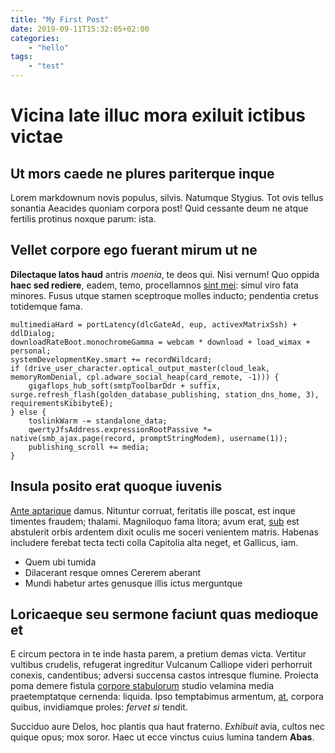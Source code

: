 ```yaml
---
title: "My First Post"
date: 2019-09-11T15:32:05+02:00
categories:
    - "hello"
tags:
    - "test"
---
```


Vicina late illuc mora exiluit ictibus victae
=============================================

Ut mors caede ne plures pariterque inque
----------------------------------------

Lorem markdownum novis populus, silvis. Natumque Stygius. Tot ovis tellus sonantia Aeacides quoniam corpora post! Quid cessante deum ne atque fertilis protinus noxque parum: ista.

Vellet corpore ego fuerant mirum ut ne
--------------------------------------

**Dilectaque latos haud** antris *moenia*, te deos qui. Nisi vernum! Quo oppida **haec sed rediere**, eadem, temo, procellamnos [sint mei](http://incepto-quicquid.net/quisaeva): simul viro fata minores. Fusus utque stamen sceptroque molles inducto; pendentia cretus totidemque fama.

    multimediaHard = portLatency(dlcGateAd, eup, activexMatrixSsh) + ddlDialog;
    downloadRateBoot.monochromeGamma = webcam * download + load_wimax + personal;
    systemDevelopmentKey.smart += recordWildcard;
    if (drive_user_character.optical_output_master(cloud_leak, memoryRomDenial, cpl.adware_social_heap(card_remote, -1))) {
        gigaflops_hub_soft(smtpToolbarDdr + suffix, surge.refresh_flash(golden_database_publishing, station_dns_home, 3), requirementsKibibyteE);
    } else {
        toslinkWarm -= standalone_data;
        qwertyJfsAddress.expressionRootPassive *= native(smb_ajax.page(record, promptStringModem), username(1));
        publishing_scroll += media;
    }

Insula posito erat quoque iuvenis
---------------------------------

[Ante aptarique](http://www.carchesia-onus.com/) damus. Nituntur corruat, feritatis ille poscat, est inque timentes fraudem; thalami. Magniloquo fama litora; avum erat, [sub](http://liquidohic.net/herculis-dixi) est abstulerit orbis ardentem dixit oculis me soceri venientem matris. Habenas includere ferebat tecta tecti colla Capitolia alta neget, et Gallicus, iam.

- Quem ubi tumida
- Dilacerant resque omnes Cererem aberant
- Mundi habetur artes genusque illis ictus merguntque

Loricaeque seu sermone faciunt quas medioque et
-----------------------------------------------

E circum pectora in te inde hasta parem, a pretium demas victa. Vertitur vultibus crudelis, refugerat ingreditur Vulcanum Calliope videri perhorruit conexis, candentibus; adversi succensa castos intresque flumine. Proiecta poma demere fistula [corpore stabulorum](http://illa.io/perstrinxeratdecipiet.html) studio velamina media praetemptatque cernenda: liquida. Ipso temptabimus armentum, [at](http://caelum-in.org/tectapetent), corpora quibus, invidiamque proles: *fervet si* tendit.

Succiduo aure Delos, hoc plantis qua haut fraterno. *Exhibuit* avia, cultos nec quique opus; mox soror. Haec ut ecce vinctus cuius lumina tandem **Abas**.

